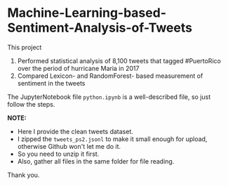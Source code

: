 # Machine-Learning-based-Sentiment-Analysis-of-Tweets
  
This project  
  1) Performed statistical analysis of 8,100 tweets that tagged #PuertoRico over the period of hurricane Maria in 2017  
  2) Compared Lexicon- and RandomForest- based measurement of sentiment in the tweets  
  
The JupyterNotebook file `python.ipynb` is a well-described file, so just follow the steps.  
  
**NOTE:** 
  + Here I provide the clean tweets dataset.  
  + I zipped the `tweets_ps2.jsonl` to make it small enough for upload, otherwise Github won't let me do it.  
  + So you need to unzip it first.   
  + Also, gather all files in the same folder for file reading.  
  
Thank you.
